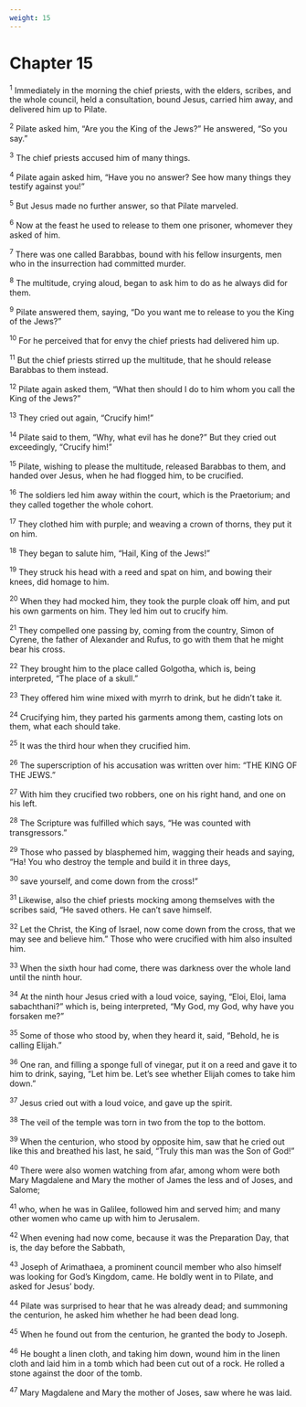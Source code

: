 ```yaml
---
weight: 15
---
```


# Chapter 15

<sup>1</sup> Immediately in the morning the chief priests, with the elders, scribes, and the whole council, held a consultation, bound Jesus, carried him away, and delivered him up to Pilate. 

<sup>2</sup> Pilate asked him, “Are you the King of the Jews?” He answered, “So you say.” 

<sup>3</sup> The chief priests accused him of many things. 

<sup>4</sup> Pilate again asked him, “Have you no answer? See how many things they testify against you!” 

<sup>5</sup> But Jesus made no further answer, so that Pilate marveled. 

<sup>6</sup> Now at the feast he used to release to them one prisoner, whomever they asked of him. 

<sup>7</sup> There was one called Barabbas, bound with his fellow insurgents, men who in the insurrection had committed murder. 

<sup>8</sup> The multitude, crying aloud, began to ask him to do as he always did for them. 

<sup>9</sup> Pilate answered them, saying, “Do you want me to release to you the King of the Jews?” 

<sup>10</sup> For he perceived that for envy the chief priests had delivered him up. 

<sup>11</sup> But the chief priests stirred up the multitude, that he should release Barabbas to them instead. 

<sup>12</sup> Pilate again asked them, “What then should I do to him whom you call the King of the Jews?” 

<sup>13</sup> They cried out again, “Crucify him!” 

<sup>14</sup> Pilate said to them, “Why, what evil has he done?” But they cried out exceedingly, “Crucify him!” 

<sup>15</sup> Pilate, wishing to please the multitude, released Barabbas to them, and handed over Jesus, when he had flogged him, to be crucified. 

<sup>16</sup> The soldiers led him away within the court, which is the Praetorium; and they called together the whole cohort. 

<sup>17</sup> They clothed him with purple; and weaving a crown of thorns, they put it on him. 

<sup>18</sup> They began to salute him, “Hail, King of the Jews!” 

<sup>19</sup> They struck his head with a reed and spat on him, and bowing their knees, did homage to him. 

<sup>20</sup> When they had mocked him, they took the purple cloak off him, and put his own garments on him. They led him out to crucify him. 

<sup>21</sup> They compelled one passing by, coming from the country, Simon of Cyrene, the father of Alexander and Rufus, to go with them that he might bear his cross. 

<sup>22</sup> They brought him to the place called Golgotha, which is, being interpreted, “The place of a skull.” 

<sup>23</sup> They offered him wine mixed with myrrh to drink, but he didn’t take it. 

<sup>24</sup> Crucifying him, they parted his garments among them, casting lots on them, what each should take. 

<sup>25</sup> It was the third hour when they crucified him. 

<sup>26</sup> The superscription of his accusation was written over him: “THE KING OF THE JEWS.” 

<sup>27</sup> With him they crucified two robbers, one on his right hand, and one on his left. 

<sup>28</sup> The Scripture was fulfilled which says, “He was counted with transgressors.” 

<sup>29</sup> Those who passed by blasphemed him, wagging their heads and saying, “Ha! You who destroy the temple and build it in three days, 

<sup>30</sup> save yourself, and come down from the cross!” 

<sup>31</sup> Likewise, also the chief priests mocking among themselves with the scribes said, “He saved others. He can’t save himself. 

<sup>32</sup> Let the Christ, the King of Israel, now come down from the cross, that we may see and believe him.” Those who were crucified with him also insulted him. 

<sup>33</sup> When the sixth hour had come, there was darkness over the whole land until the ninth hour. 

<sup>34</sup> At the ninth hour Jesus cried with a loud voice, saying, “Eloi, Eloi, lama sabachthani?” which is, being interpreted, “My God, my God, why have you forsaken me?” 

<sup>35</sup> Some of those who stood by, when they heard it, said, “Behold, he is calling Elijah.” 

<sup>36</sup> One ran, and filling a sponge full of vinegar, put it on a reed and gave it to him to drink, saying, “Let him be. Let’s see whether Elijah comes to take him down.” 

<sup>37</sup> Jesus cried out with a loud voice, and gave up the spirit. 

<sup>38</sup> The veil of the temple was torn in two from the top to the bottom. 

<sup>39</sup> When the centurion, who stood by opposite him, saw that he cried out like this and breathed his last, he said, “Truly this man was the Son of God!” 

<sup>40</sup> There were also women watching from afar, among whom were both Mary Magdalene and Mary the mother of James the less and of Joses, and Salome; 

<sup>41</sup> who, when he was in Galilee, followed him and served him; and many other women who came up with him to Jerusalem. 

<sup>42</sup> When evening had now come, because it was the Preparation Day, that is, the day before the Sabbath, 

<sup>43</sup> Joseph of Arimathaea, a prominent council member who also himself was looking for God’s Kingdom, came. He boldly went in to Pilate, and asked for Jesus’ body. 

<sup>44</sup> Pilate was surprised to hear that he was already dead; and summoning the centurion, he asked him whether he had been dead long. 

<sup>45</sup> When he found out from the centurion, he granted the body to Joseph. 

<sup>46</sup> He bought a linen cloth, and taking him down, wound him in the linen cloth and laid him in a tomb which had been cut out of a rock. He rolled a stone against the door of the tomb. 

<sup>47</sup> Mary Magdalene and Mary the mother of Joses, saw where he was laid. 


